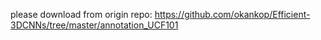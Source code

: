 please download from origin repo:
https://github.com/okankop/Efficient-3DCNNs/tree/master/annotation_UCF101
